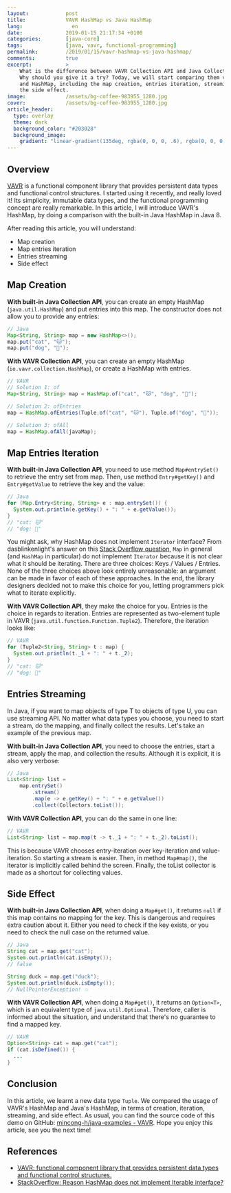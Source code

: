 ```yaml
---
layout:            post
title:             VAVR HashMap vs Java HashMap
lang:                en
date:              2019-01-15 21:17:34 +0100
categories:        [java-core]
tags:              [java, vavr, functional-programming]
permalink:         /2019/01/15/vavr-hashmap-vs-java-hashmap/
comments:          true
excerpt:           >
    What is the difference between VAVR Collection API and Java Collection API?
    Why should you give it a try? Today, we will start comparing them via Map
    and HashMap, including the map creation, entries iteration, streaming, and
    the side effect.
image:             /assets/bg-coffee-983955_1280.jpg
cover:             /assets/bg-coffee-983955_1280.jpg
article_header:
  type: overlay
  theme: dark
  background_color: "#203028"
  background_image:
    gradient: "linear-gradient(135deg, rgba(0, 0, 0, .6), rgba(0, 0, 0, .4))"
---
```


## Overview

[VAVR][vavr] is a functional component library that provides persistent data
types and functional control structures. I started using it recently, and really
loved it! Its simplicity, immutable data types, and the functional programming
concept are really remarkable. In this article, I will introduce VAVR's HashMap,
by doing a comparison with the built-in Java HashMap in Java 8. 

After reading this article, you will understand:

- Map creation
- Map entries iteration
- Entries streaming
- Side effect

## Map Creation

**With built-in Java Collection API**, you can create an empty HashMap
(`java.util.HashMap`) and put entries into this map. The constructor does not
allow you to provide any entries:

```java
// Java
Map<String, String> map = new HashMap<>();
map.put("cat", "🐱");
map.put("dog", "🐶");
```

**With VAVR Collection API**, you can create an empty HashMap
(`io.vavr.collection.HashMap`), or create a HashMap with entries.

```java
// VAVR
// Solution 1: of
Map<String, String> map = HashMap.of("cat", "🐱", "dog", "🐶");

// Solution 2: ofEntries
map = HashMap.ofEntries(Tuple.of("cat", "🐱"), Tuple.of("dog", "🐶"));

// Solution 3: ofAll
map = HashMap.ofAll(javaMap);
```

## Map Entries Iteration

**With built-in Java Collection API**, you need to use method `Map#entrySet()` to
retrieve the entry set from map. Then, use method `Entry#getKey()` and
`Entry#getValue` to retrieve the key and the value:

```java
// Java
for (Map.Entry<String, String> e : map.entrySet()) {
  System.out.println(e.getKey() + ": " + e.getValue());
}
// "cat: 🐱"
// "dog: 🐶"
```

You might ask, why HashMap does not implement `Iterator` interface?
From dasblinkenlight's answer on this [Stack Overflow question][1], `Map` in
general (and `HashMap` in particular) do not implement `Iterator` because it is
not clear what it should be iterating. There are three choices: Keys / Values /
Entries. None of the three choices above look entirely unreasonable: an argument
can be made in favor of each of these approaches. In the end, the library
designers decided not to make this choice for you, letting programmers pick what
to iterate explicitly.

**With VAVR Collection API**, they make the choice for you. Entries is the choice in
regards to iteration. Entries are represented as two-element tuple in VAVR
(`java.util.function.Function.Tuple2`). Therefore, the iteration looks like:

```java
// VAVR
for (Tuple2<String, String> t : map) {
  System.out.println(t._1 + ": " + t._2);
}
// "cat: 🐱"
// "dog: 🐶"
```
 
## Entries Streaming

In Java, if you want to map objects of type T to objects of type U, you can use
streaming API. No matter what data types you choose,
you need to start a stream, do the mapping, and finally collect the results.
Let's take an example of the previous map.

**With built-in Java Collection API**, you need to choose the entries, start a
stream, apply the map, and collection the results. Although it is explicit,
it is also very verbose:

```java
// Java
List<String> list =
    map.entrySet()
        .stream()
        .map(e -> e.getKey() + ": " + e.getValue())
        .collect(Collectors.toList());
```

**With VAVR Collection API**, you can do the same in one line:

```java
// VAVR
List<String> list = map.map(t -> t._1 + ": " + t._2).toList();
```

This is because VAVR chooses entry-iteration over key-iteration and
value-iteration. So starting a stream is easier. Then, in method `Map#map()`,
the iterator is implicitly called behind the screen. Finally, the toList
collector is made as a shortcut for collecting values.

## Side Effect

**With built-in Java Collection API**, when doing a `Map#get()`, it
returns `null` if this map contains no mapping for the key. This is dangerous
and requires extra caution about it. Either you need to check if the key exists,
or you need to check the null case on the returned value.

```java
// Java
String cat = map.get("cat");
System.out.println(cat.isEmpty());
// false

String duck = map.get("duck");
System.out.println(duck.isEmpty());
// NullPointerException! 💥
```

**With VAVR Collection API**, when doing a `Map#get()`, it returns an
`Option<T>`, which is an equivalent type of `java.util.Optional`. Therefore,
caller is informed about the situation, and understand that there's no guarantee
to find a mapped key.

```java
// VAVR
Option<String> cat = map.get("cat");
if (cat.isDefined()) {
  ...
}
```

## Conclusion

In this article, we learnt a new data type `Tuple`. We compared the usage of
VAVR's HashMap and Java's HashMap, in terms of creation, iteration, streaming,
and side effect. As usual, you can find the source code of this demo on GitHub:
[mincong-h/java-examples -
VAVR](https://github.com/mincong-h/java-examples/tree/master/vavr).
Hope you enjoy this article, see you the next time!

## References

- [VAVR: functional component library that provides persistent data types and
  functional control structures.][vavr]
- [StackOverflow: Reason HashMap does not implement Iterable interface?][1]

[vavr]: https://www.vavr.io
[1]: https://stackoverflow.com/questions/19422365/reason-hashmap-does-not-implement-iterable-interface
